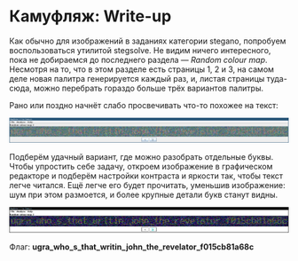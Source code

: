 # Камуфляж: Write-up

Как обычно для изображений в заданиях категории stegano, попробуем воспользоваться утилитой stegsolve. Не видим ничего интересного, пока не добираемся до последнего раздела — _Random colour map_. Несмотря на то, что в этом разделе есть страницы 1, 2 и 3, на самом деле новая палитра генерируется каждый раз, и, листая страницы туда-сюда, можно перебрать гораздо больше трёх вариантов палитры.

Рано или поздно начнёт слабо просвечивать что-то похожее на текст:

![Перемешанные цвета](writeup/stegsolve.png)

Подберём удачный вариант, где можно разобрать отдельные буквы. Чтобы упростить себе задачу, откроем изображение в графическом редакторе и подберём настройки контраста и яркости так, чтобы текст легче читался. Ещё легче его будет прочитать, уменьшив изображение: шум при этом размоется, и более крупные детали букв станут видны.

![Выкрученный контраст](writeup/contrast.png)

Флаг: **ugra_who_s_that_writin_john_the_revelator_f015cb81a68c**
